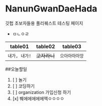 # NanunGwanDaeHada
깃헙 초보자들용 풀리퀘스트 테스팅 페이지
* ㅁㄴㅇㄹ

| table01 | table02 | table03 |
| :----: | ------- | ----------|
|```내가, 내가!``` | ~~고자라니~~ | ```으아아아아앙```| 


##오늘할일
1. [ ] 놀기
2. [ ] 코딩하기
3. [ ] organization 가입신청 하기
4. [x] 붸에에에에에엑ㅇㅇㅇㅇ
